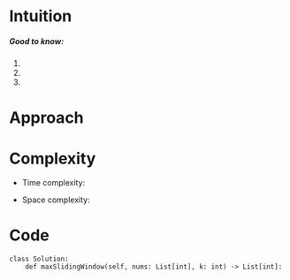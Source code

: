 # Intuition
<!-- Describe your first thoughts on how to solve this problem. -->

##### Good to know:

1. 
2. 
3. 

# Approach
<!-- Describe your approach to solving the problem. -->

# Complexity
- Time complexity:
<!-- Add your time complexity here, e.g. $$O(n)$$ -->

- Space complexity:
<!-- Add your space complexity here, e.g. $$O(n)$$ -->

# Code
```
class Solution:
    def maxSlidingWindow(self, nums: List[int], k: int) -> List[int]:
```
